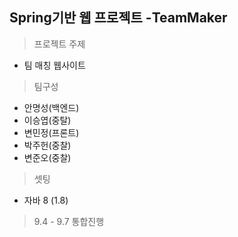 ## Spring기반 웹 프로젝트 -TeamMaker

> 프로젝트 주제
* 팀 매칭 웹사이트

> 팀구성
* 안명성(백엔드)
* 이승엽(중탈)
* 변민정(프론트)
* 박주헌(중찰)
* 변준오(중찰)

> 셋팅
- 자바 8 (1.8)

> 9.4 - 9.7 통합진행

